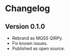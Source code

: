 # Changelog

## Version 0.1.0

- Rebrand as MQSS QIRPy.
- Fix known issues.
- Published as open source.